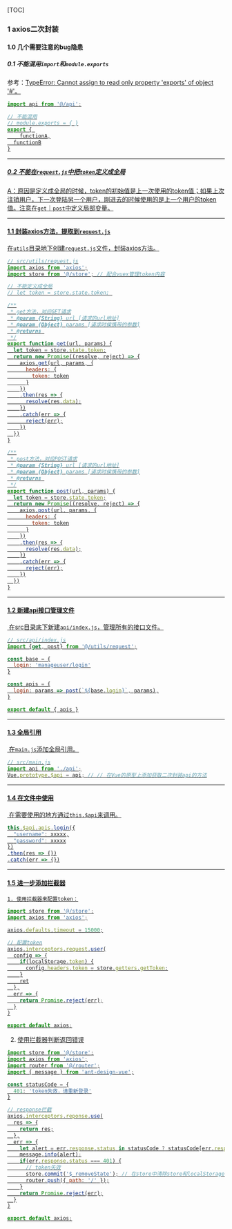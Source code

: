 [TOC]

### 1 axios二次封装

#### 1.0 几个需要注意的bug隐患

##### 0.1 不能混用`import`和`module.exports`

参考：[TypeError: Cannot assign to read only property 'exports' of object '#<Object>'](https://blog.csdn.net/weixin_41888813/article/details/83780681)。

```js
import api from '@/api';

// 不能混用
// module.exports = { }
export { 
	functionA,
  functionB
}
```

****

##### 0.2 不能在`request.js`中把`token`定义成全局

A：原因是定义成全局的时候，token的初始值是上一次使用的token值；如果上次注销用户，下一次登陆另一个用户，刚进去的时候使用的是上一个用户的token值。注意在`get`｜`post`中定义局部变量。

****

#### 1.1 封装axios方法，提取到`request.js`

​	在`utils`目录地下创建`request.js`文件，封装axios方法。

```js
// src/utils/request.js
import axios from 'axios';
import store from '@/store'; // 配合vuex管理token内容

// 不能定义成全局
// let token = store.state.token; 

/**
 * get方法，对应GET请求
 * @param {String} url [请求的url地址]
 * @param {Object} params [请求时侯携带的参数]
 * @returns 
 */
export function get(url, params) {
  let token = store.state.token;
  return new Promise((resolve, reject) => {
    axios.get(url, params, {
      headers: {
        token: token
      }
    })
    .then(res => {
      resolve(res.data);
    })
    .catch(err => {
      reject(err);
    })
  })
}

/**
 * post方法，对应POST请求
 * @param {String} url [请求的url地址]
 * @param {Object} params [请求时侯携带的参数]
 * @returns 
 */
export function post(url, params) {
  let token = store.state.token;
  return new Promise((resolve, reject) => {
    axios.post(url, params, {
      headers: {
        token: token
      }
    })
    .then(res => {
      resolve(res.data);
    })
    .catch(err => {
      reject(err);
    })
  })
}
```

****

#### 1.2 新建api接口管理文件

​	在src目录底下新建`api/index.js`，管理所有的接口文件。

```js
// src/api/index.js
import {get, post} from '@/utils/request';

const base = {
  login: 'manageuser/login'
}

const apis = {
  login: params => post(`${base.login}`, params),
}

export default { apis }
```

****

#### 1.3 全局引用

​	在`main.js`添加全局引用。

```js
// src/main.js
import api from './api';
Vue.prototype.$api = api; // // 在Vue的原型上添加获取二次封装api的方法
```

****

#### 1.4 在文件中使用

​	在需要使用的地方通过`this.$api`来调用。

```js
this.$api.apis.login({
  "username": xxxxx,
  "password": xxxxx
})
.then(res => {})
.catch(err => {})
```

****

#### 1.5 进一步添加拦截器

	1. 使用拦截器来配置token：

```js
import store from '@/store';
import axios from 'axios';

axios.defaults.timeout = 15000;

// 配置token
axios.interceptors.request.user(
  config => {
    if(localStorage.token) {
      config.headers.token = store.getters.getToken;
    }
    ret
  },
  err => {
    return Promise.reject(err);
  }
)

export default axios;
```

2. 使用拦截器判断返回错误

```js
import store from '@/store';
import axios from 'axios';
import router from '@/router';
import { message } from 'ant-design-vue';

const statusCode = {
  401: 'token失效，请重新登录'
}

// response拦截
axios.interceptors.reponse.use(
  res => {
    return res;
  },
  err => {
    let alert = err.response.status in statusCode ? statusCode[err.response.status] : err.response.data.message;
    message.info(alert);
    if(err.response.status === 401) {
      // token失效
      store.commit('$_removeState'); // 在store中清除store和localStorage的mutations
      router.push({ path: '/' });
    }
    return Promise.reject(err);
  }
)

export default axios;
```





